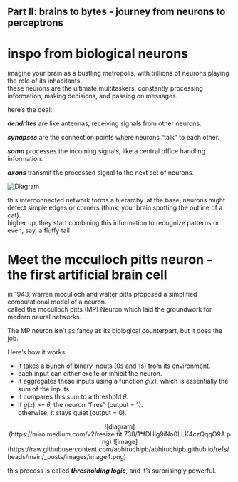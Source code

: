 ## Part II: brains to bytes - journey from neurons to perceptrons

# inspo from biological neurons
imagine your brain as a bustling metropolis, with trillions of neurons playing the role of its inhabitants. <br>
these neurons are the ultimate multitaskers, constantly processing information, making decisions, and passing on messages.

here’s the deal:

***dendrites*** are like antennas, receiving signals from other neurons. 

***synapses*** are the connection points where neurons “talk” to each other. 

***soma*** processes the incoming signals, like a central office handling information. 

***axons*** transmit the processed signal to the next set of neurons.

![Diagram](https://miro.medium.com/v2/resize:fit:1400/1*K1ee1SzB0lxjIIo7CGI7LQ.png)

this interconnected network forms a hierarchy. at the base, neurons might detect simple edges or corners (think: your brain spotting the outline of a cat). <br>
higher up, they start combining this information to recognize patterns or even, say, a fluffy tail.

# Meet the mcculloch pitts neuron - the first artificial brain cell
in 1943, warren mcculloch and walter pitts proposed a simplified computational model of a neuron. <br>
called the mcculloch pitts (MP) Neuron which laid the groundwork for modern neural networks.

The MP neuron isn’t as fancy as its biological counterpart, but it does the job. 

Here’s how it works:

- it takes a bunch of binary inputs (0s and 1s) from its environment. <br>
- each input can either excite or inhibit the neuron. <br>
- it aggregates these inputs using a function 𝑔(𝑥), which is essentially the sum of the inputs. <br>
- it compares this sum to a threshold 𝜃.<br>
- if 𝑔(𝑥) >= 𝜃, the neuron “fires” (output = 1).<br>
  otherwise, it stays quiet (output = 0).<br>

<center>![diagram](https://miro.medium.com/v2/resize:fit:738/1*fDHlg9iNo0LLK4czQqqO9A.png)
![image]</center>(https://raw.githubusercontent.com/abhiruchipb/abhiruchipb.github.io/refs/heads/main/_posts/images/image4.png)

this process is called ***thresholding logic***, and it’s surprisingly powerful.



